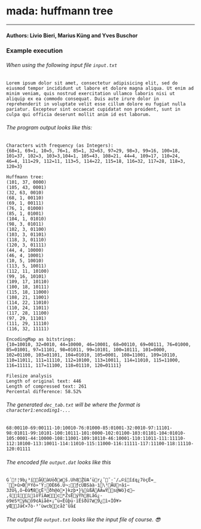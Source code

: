 mada: huffmann tree
=================
---

#### Authors: Livio Bieri, Marius Küng and Yves Buschor

### Example execution
###### When using the following input file `input.txt`

```
Lorem ipsum dolor sit amet, consectetur adipisicing elit, sed do eiusmod tempor incididunt ut labore et dolore magna aliqua. Ut enim ad minim veniam, quis nostrud exercitation ullamco laboris nisi ut aliquip ex ea commodo consequat. Duis aute irure dolor in reprehenderit in voluptate velit esse cillum dolore eu fugiat nulla pariatur. Excepteur sint occaecat cupidatat non proident, sunt in culpa qui officia deserunt mollit anim id est laborum.
```
###### The program output looks like this:
```
Characters with frequency (as Integers):
{68=1, 69=1, 10=5, 76=1, 85=1, 32=63, 97=29, 98=3, 99=16, 100=18, 101=37, 102=3, 103=3,104=1, 105=43, 108=21, 44=4, 109=17, 110=24, 46=4, 111=29, 112=11, 113=5, 114=22, 115=18, 116=32, 117=28, 118=3, 120=3}

Huffmann tree:
(101, 37, 0000)
(105, 43, 0001)
(32, 63, 0010)
(68, 1, 00110)
(69, 1, 00111)
(76, 1, 01000)
(85, 1, 01001)
(104, 1, 01010)
(98, 3, 01011)
(102, 3, 01100)
(103, 3, 01101)
(118, 3, 01110)
(120, 3, 01111)
(44, 4, 10000)
(46, 4, 10001)
(10, 5, 10010)
(113, 5, 10011)
(112, 11, 10100)
(99, 16, 10101)
(109, 17, 10110)
(100, 18, 10111)
(115, 18, 11000)
(108, 21, 11001)
(114, 22, 11010)
(110, 24, 11011)
(117, 28, 11100)
(97, 29, 11101)
(111, 29, 11110)
(116, 32, 11111)

EncodingMap as bitstrings:
{10=10010, 32=0010, 44=10000, 46=10001, 68=00110, 69=00111, 76=01000, 85=01001, 97=11101, 98=01011, 99=10101, 100=10111, 101=0000, 102=01100, 103=01101, 104=01010, 105=0001, 108=11001, 109=10110, 110=11011, 111=11110, 112=10100, 113=10011, 114=11010, 115=11000, 116=11111, 117=11100, 118=01110, 120=01111}

Filesize analysis
Length of original text: 446
Length of compressed text: 261
Percental difference: 58.52%
```

###### The generated `dec_tab.txt` will be where the format is `character1:encoding1-...`
```
68:00110-69:00111-10:10010-76:01000-85:01001-32:0010-97:11101-98:01011-99:10101-100:10111-101:0000-102:01100-103:01101-104:01010-105:0001-44:10000-108:11001-109:10110-46:10001-110:11011-111:11110-112:10100-113:10011-114:11010-115:11000-116:11111-117:11100-118:11110-120:01111
```

###### The encoded file `output.dat` looks like this
```
G´!¦9b¿³íåÛàUöðøš.Üh8ŽÚA‘ür¿ˆ˜·¯/…©íî£q¿7òçË=_´+û>ÐºÝô»‘Ÿ;OÈ66.Ü¬;ƒcÛBSàà·ì\¹ÃU÷ãí—3žÚ¾,õ~Ðà¶8çË¹ðh@ò•}kzþ•}¼ùßÄÁÁwŸs@Wö}¢–‚šîììòŸïÀœc*ŽsËýŸh8LãG¿-ó9éSºÿ‰õ9¢Àïåê×¡^ü«Êûþü·íÊšðÜ7ø9¿ì«ÌÓ¥>	yŒJá€×7ò·³‘ùwcbcåž¯Úå£
```

###### The output file `output.txt` looks like the input file of course. 😎

